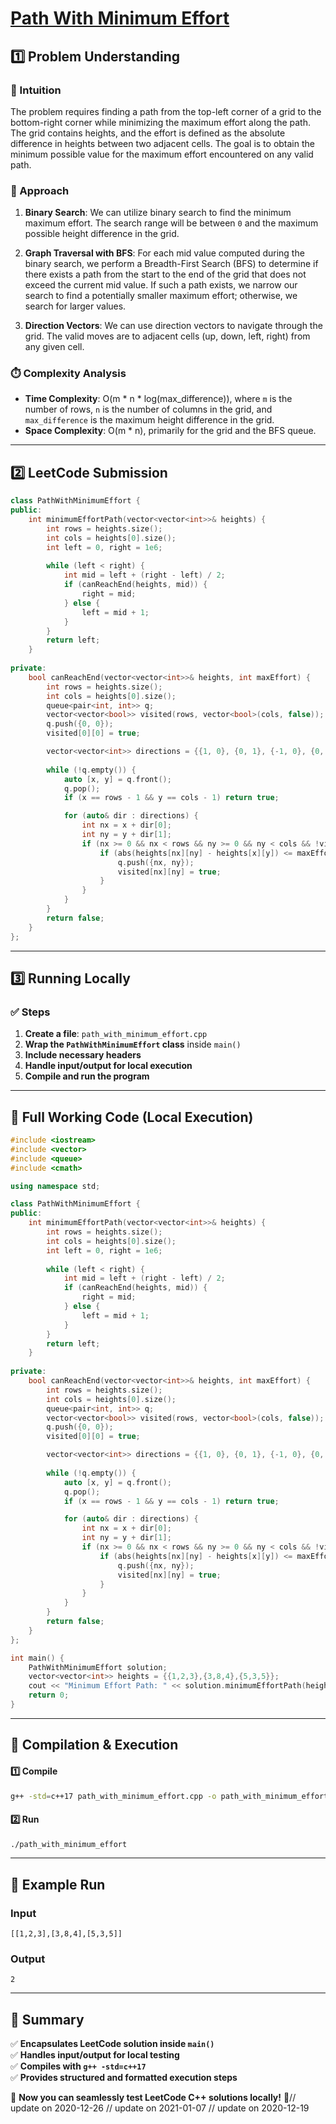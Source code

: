 # **[Path With Minimum Effort](https://leetcode.com/problems/path-with-minimum-effort/description/)**  

## **1️⃣ Problem Understanding**  
### **📌 Intuition**  
The problem requires finding a path from the top-left corner of a grid to the bottom-right corner while minimizing the maximum effort along the path. The grid contains heights, and the effort is defined as the absolute difference in heights between two adjacent cells. The goal is to obtain the minimum possible value for the maximum effort encountered on any valid path. 

### **🚀 Approach**  
1. **Binary Search**: We can utilize binary search to find the minimum maximum effort. The search range will be between `0` and the maximum possible height difference in the grid.
  
2. **Graph Traversal with BFS**: For each mid value computed during the binary search, we perform a Breadth-First Search (BFS) to determine if there exists a path from the start to the end of the grid that does not exceed the current mid value. If such a path exists, we narrow our search to find a potentially smaller maximum effort; otherwise, we search for larger values.

3. **Direction Vectors**: We can use direction vectors to navigate through the grid. The valid moves are to adjacent cells (up, down, left, right) from any given cell.

### **⏱️ Complexity Analysis**  
- **Time Complexity**: O(m * n * log(max_difference)), where `m` is the number of rows, `n` is the number of columns in the grid, and `max_difference` is the maximum height difference in the grid.  
- **Space Complexity**: O(m * n), primarily for the grid and the BFS queue.

---  

## **2️⃣ LeetCode Submission**  
```cpp
class PathWithMinimumEffort {
public:
    int minimumEffortPath(vector<vector<int>>& heights) {
        int rows = heights.size();
        int cols = heights[0].size();
        int left = 0, right = 1e6;
        
        while (left < right) {
            int mid = left + (right - left) / 2;
            if (canReachEnd(heights, mid)) {
                right = mid;
            } else {
                left = mid + 1;
            }
        }
        return left;
    }
    
private:
    bool canReachEnd(vector<vector<int>>& heights, int maxEffort) {
        int rows = heights.size();
        int cols = heights[0].size();
        queue<pair<int, int>> q;
        vector<vector<bool>> visited(rows, vector<bool>(cols, false));
        q.push({0, 0});
        visited[0][0] = true;

        vector<vector<int>> directions = {{1, 0}, {0, 1}, {-1, 0}, {0, -1}};
        
        while (!q.empty()) {
            auto [x, y] = q.front();
            q.pop();
            if (x == rows - 1 && y == cols - 1) return true;

            for (auto& dir : directions) {
                int nx = x + dir[0];
                int ny = y + dir[1];
                if (nx >= 0 && nx < rows && ny >= 0 && ny < cols && !visited[nx][ny]) {
                    if (abs(heights[nx][ny] - heights[x][y]) <= maxEffort) {
                        q.push({nx, ny});
                        visited[nx][ny] = true;
                    }
                }
            }
        }
        return false;
    }
}; 
```  

---  

## **3️⃣ Running Locally**  
### **✅ Steps**  
1. **Create a file**: `path_with_minimum_effort.cpp`  
2. **Wrap the `PathWithMinimumEffort` class** inside `main()`  
3. **Include necessary headers**  
4. **Handle input/output for local execution**  
5. **Compile and run the program**  

---  

## **📝 Full Working Code (Local Execution)**  
```cpp
#include <iostream>
#include <vector>
#include <queue>
#include <cmath>

using namespace std;

class PathWithMinimumEffort {
public:
    int minimumEffortPath(vector<vector<int>>& heights) {
        int rows = heights.size();
        int cols = heights[0].size();
        int left = 0, right = 1e6;
        
        while (left < right) {
            int mid = left + (right - left) / 2;
            if (canReachEnd(heights, mid)) {
                right = mid;
            } else {
                left = mid + 1;
            }
        }
        return left;
    }
    
private:
    bool canReachEnd(vector<vector<int>>& heights, int maxEffort) {
        int rows = heights.size();
        int cols = heights[0].size();
        queue<pair<int, int>> q;
        vector<vector<bool>> visited(rows, vector<bool>(cols, false));
        q.push({0, 0});
        visited[0][0] = true;

        vector<vector<int>> directions = {{1, 0}, {0, 1}, {-1, 0}, {0, -1}};
        
        while (!q.empty()) {
            auto [x, y] = q.front();
            q.pop();
            if (x == rows - 1 && y == cols - 1) return true;

            for (auto& dir : directions) {
                int nx = x + dir[0];
                int ny = y + dir[1];
                if (nx >= 0 && nx < rows && ny >= 0 && ny < cols && !visited[nx][ny]) {
                    if (abs(heights[nx][ny] - heights[x][y]) <= maxEffort) {
                        q.push({nx, ny});
                        visited[nx][ny] = true;
                    }
                }
            }
        }
        return false;
    }
};

int main() {
    PathWithMinimumEffort solution;
    vector<vector<int>> heights = {{1,2,3},{3,8,4},{5,3,5}};
    cout << "Minimum Effort Path: " << solution.minimumEffortPath(heights) << endl;
    return 0;
}
```  

---  

## **🔧 Compilation & Execution**  
#### **1️⃣ Compile**  
```bash
g++ -std=c++17 path_with_minimum_effort.cpp -o path_with_minimum_effort
```  

#### **2️⃣ Run**  
```bash
./path_with_minimum_effort
```  

---  

## **🎯 Example Run**  
### **Input**  
```
[[1,2,3],[3,8,4],[5,3,5]]
```  
### **Output**  
```
2
```  

---  

## **📌 Summary**  
✅ **Encapsulates LeetCode solution inside `main()`**  
✅ **Handles input/output for local testing**  
✅ **Compiles with `g++ -std=c++17`**  
✅ **Provides structured and formatted execution steps**  

🚀 **Now you can seamlessly test LeetCode C++ solutions locally!** 🚀// update on 2020-12-26
// update on 2021-01-07
// update on 2020-12-19
